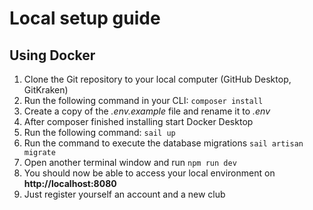 # Local setup guide

## Using Docker

1. Clone the Git repository to your local computer (GitHub Desktop, GitKraken)
2. Run the following command in your CLI:
```composer install```
3. Create a copy of the *.env.example* file and rename it to *.env*
4. After composer finished installing start Docker Desktop
5. Run the following command: 
```sail up```
6. Run the command to execute the database migrations
```sail artisan migrate```
7. Open another terminal window and run 
```npm run dev```
8. You should now be able to access your local environment on **http://localhost:8080**
9. Just register yourself an account and a new club
